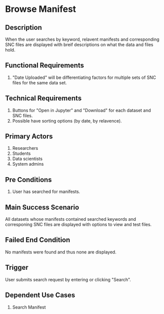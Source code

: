 # Browse Manifest

## Description
When the user searches by keyword, relavent manifests and corresponding SNC files are displayed with breif descriptions on what the data and files hold.

## Functional Requirements
1. "Date Uploaded" will be differentiating factors for multiple sets of SNC files for the same data set. 

## Technical Requirements
1. Buttons for "Open in Jupyter" and "Download" for each dataset and SNC files.
2. Possible have sorting options (by date, by relavence).

## Primary Actors
1. Researchers
2. Students
3. Data scientists
4. System admins

## Pre Conditions
1. User has searched for manifests. 

## Main Success Scenario
All datasets whose manifests contained searched keywords and corresponing SNC files are displayed with options to view and test files.

## Failed End Condition
No manifests were found and thus none are displayed. 

## Trigger
User submits search request by entering or clicking "Search".

## Dependent Use Cases
1. Search Manifest

